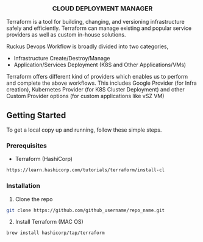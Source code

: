 <h3 align="center">CLOUD DEPLOYMENT MANAGER</h3>

Terraform is a tool for building, changing, and versioning infrastructure safely and efficiently. Terraform can manage existing and popular service providers as well as custom in-house solutions.

Ruckus Devops Workflow is broadly divided into two categories,
    <ul style="padding-left:20px">
      <li>Infrastructure Create/Destroy/Manage</li>
      <li>Application/Services Deployment (K8S and Other Applications/VMs)</li>
    </ul>
      
Terraform offers different kind of providers which enables us to perform and complete the above workflows. This includes Google Provider (for Infra creation), Kubernetes Provider (for K8S Cluster Deployment) and other Custom Provider options (for custom applications like vSZ VM)

## Getting Started

To get a local copy up and running, follow these simple steps.

### Prerequisites

* Terraform (HashiCorp)
```sh
https://learn.hashicorp.com/tutorials/terraform/install-cl
```

### Installation

1. Clone the repo
```sh
git clone https://github.com/github_username/repo_name.git
```
2. Install Terraform (MAC OS)
```sh
brew install hashicorp/tap/terraform
```
